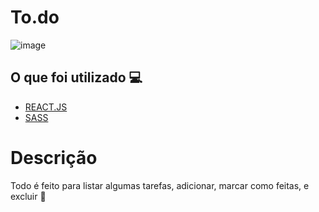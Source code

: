 <h1> To.do </h1>

![image](https://user-images.githubusercontent.com/96798145/222974234-719a93f3-b00f-42ba-a6f9-2e8b5d47fa7b.png)


<h2> O que foi utilizado 💻 </h2>

- [REACT.JS]()
- [SASS]()

<!-- <h1> <a href="https://auto-spo.netlify.app/"> Clique aqui para ver o site em ação </a></h1> -->

<h1> Descrição </h1>
<p> Todo é feito para listar algumas tarefas, adicionar, marcar como feitas, e excluir 🚀</p>
